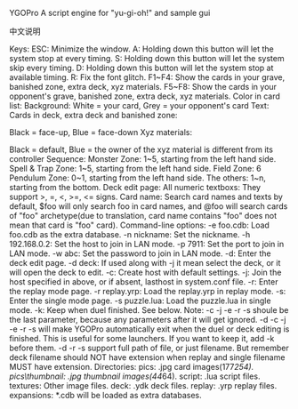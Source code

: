 YGOPro
A script engine for "yu-gi-oh!" and sample gui

中文说明

Keys:
ESC: Minimize the window.
A: Holding down this button will let the system stop at every timing.
S: Holding down this button will let the system skip every timing.
D: Holding down this button will let the system stop at available timing.
R: Fix the font glitch.
F1~F4: Show the cards in your grave, banished zone, extra deck, xyz materials.
F5~F8: Show the cards in your opponent's grave, banished zone, extra deck, xyz materials.
Color in card list:
Background:
White = your card, Grey = your opponent's card
Text:
Cards in deck, extra deck and banished zone:

Black = face-up, Blue = face-down
Xyz materials:

Black = default, Blue = the owner of the xyz material is different from its controller
Sequence:
Monster Zone: 1~5, starting from the left hand side.
Spell & Trap Zone: 1~5, starting from the left hand side.
Field Zone: 6
Pendulum Zone: 0~1, starting from the left hand side.
The others: 1~n, starting from the bottom.
Deck edit page:
All numeric textboxs: They support >, =, <, >=, <= signs.
Card name: Search card names and texts by default, $foo will only search foo in card names, and @foo will search cards of "foo" archetype(due to translation, card name contains "foo" does not mean that card is "foo" card).
Command-line options:
-e foo.cdb: Load foo.cdb as the extra database.
-n nickname: Set the nickname.
-h 192.168.0.2: Set the host to join in LAN mode.
-p 7911: Set the port to join in LAN mode.
-w abc: Set the password to join in LAN mode.
-d: Enter the deck edit page.
-d deck: If used along with -j it mean select the deck, or it will open the deck to edit.
-c: Create host with default settings.
-j: Join the host specified in above, or if absent, lasthost in system.conf file.
-r: Enter the replay mode page.
-r replay.yrp: Load the replay.yrp in replay mode.
-s: Enter the single mode page.
-s puzzle.lua: Load the puzzle.lua in single mode.
-k: Keep when duel finished. See below.
Note:
-c -j -e -r -s shoule be the last parameter, because any parameters after it will get ignored.
-d -c -j -e -r -s will make YGOPro automatically exit when the duel or deck editing is finished. This is useful for some launchers. If you want to keep it, add -k before them.
-d -r -s support full path of file, or just filename. But remember deck filename should NOT have extension when replay and single filename MUST have extension.
Directories:
pics: .jpg card images(177*254).
pics\thumbnail: .jpg thumbnail images(44*64).
script: .lua script files.
textures: Other image files.
deck: .ydk deck files.
replay: .yrp replay files.
expansions: *.cdb will be loaded as extra databases.
